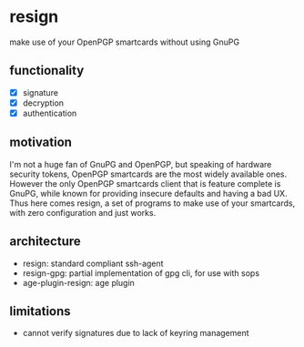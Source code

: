 # resign
make use of your OpenPGP smartcards without using GnuPG

## functionality
- [x] signature
- [x] decryption
- [x] authentication

## motivation
I'm not a huge fan of GnuPG and OpenPGP, but speaking of hardware security tokens, OpenPGP smartcards are the most widely available ones. However the only OpenPGP smartcards client that is feature complete is GnuPG, while known for providing insecure defaults and having a bad UX. Thus here comes resign, a set of programs to make use of your smartcards, with zero configuration and just works.

## architecture
- resign: standard compliant ssh-agent
- resign-gpg: partial implementation of gpg cli, for use with sops
- age-plugin-resign: age plugin

## limitations
- cannot verify signatures due to lack of keyring management
